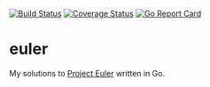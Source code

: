 [![Build Status](https://travis-ci.org/danilobuerger/euler.svg?branch=master)](https://travis-ci.org/danilobuerger/euler) [![Coverage Status](https://coveralls.io/repos/github/danilobuerger/euler/badge.svg?branch=master)](https://coveralls.io/github/danilobuerger/euler?branch=master) [![Go Report Card](https://goreportcard.com/badge/github.com/danilobuerger/euler)](https://goreportcard.com/report/github.com/danilobuerger/euler)

# euler

My solutions to [Project Euler](https://projecteuler.net/) written in Go.
